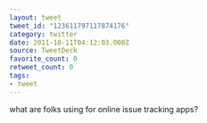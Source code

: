 ```yaml
---
layout: tweet
tweet_id: "123611797117874176"
category: twitter
date: 2011-10-11T04:12:03.000Z
source: TweetDeck
favorite_count: 0
retweet_count: 0
tags:
- tweet
---
```


what are folks using for online issue tracking apps?

